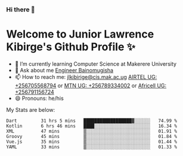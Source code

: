 ### Hi there 👋 
# Welcome to Junior Lawrence Kibirge's Github Profile ✨
 
<!--
**juniorkibirige/juniorkibirige** is a ✨ _special_ ✨ repository because its `README.md` (this file) appears on your GitHub profile.

Here are some ideas to get you started:

- 🔭 I’m currently working on ...
- 🌱 I’m currently learning ...
- 👯 I’m looking to collaborate on ...
- 🤔 I’m looking for help with ...
- 💬 Ask me about ...
- 📫 How to reach me: ...
- 😄 Pronouns: ...
- ⚡ Fun fact: ...
-->
- 🌱 I’m currently learning Computer Science at Makerere University
- 💬 Ask about me [Engineer Bainomugisha](mailto:baino@mak.ac.ug)
- 📫 How to reach me: [jlkibirige@cis.mak.ac.ug](mailto:jlkibirige@cis.mak.ac.ug) [AIRTEL UG: +256705568794](tel:+256705568794) or [MTN UG: +256789334002](tel:+256789334002) or [Africell UG: +256791156724](tel:+256791156724)
- 😄 Pronouns: he/his

My Stats are below:

<!--START_SECTION:waka-->

```text
Dart         31 hrs 5 mins   ██████████████████▓░░░░░░   74.99 %
Kotlin       6 hrs 46 mins   ████░░░░░░░░░░░░░░░░░░░░░   16.34 %
XML          47 mins         ▒░░░░░░░░░░░░░░░░░░░░░░░░   01.91 %
Groovy       45 mins         ▒░░░░░░░░░░░░░░░░░░░░░░░░   01.84 %
Vue.js       35 mins         ▒░░░░░░░░░░░░░░░░░░░░░░░░   01.44 %
YAML         33 mins         ▒░░░░░░░░░░░░░░░░░░░░░░░░   01.33 %
```

<!--END_SECTION:waka-->
